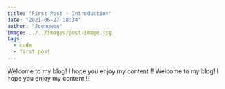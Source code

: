 ```yaml
---
title: "First Post - Introduction"
date: "2021-06-27 18:34"
author: "Joongwon"
image: ../../images/post-image.jpg
tags:
  - code
  - first post
---
```


Welcome to my blog! I hope you enjoy my content !!
Welcome to my blog! I hope you enjoy my content !!

